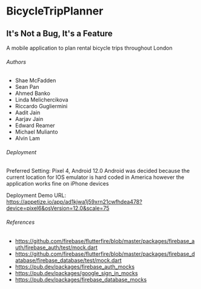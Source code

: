 # BicycleTripPlanner
## It's Not a Bug, It's a Feature
A mobile application to plan rental bicycle trips throughout London

###### Authors
- Shae McFadden
- Sean Pan
- Ahmed Banko
- Linda Melichercikova
- Riccardo Gugliermini
- Aadit Jain
- Aarjav Jain
- Edward Reamer
- Michael Mulianto
- Alvin Lam

###### Deployment
Preferred Setting: Pixel 4, Android 12.0
Android was decided because the current location for IOS emulator is hard coded in America however the application works fine on iPhone devices

Deployment Demo URL: https://appetize.io/app/ad1kjwa1j59xrn21cwfhdea478?device=pixel6&osVersion=12.0&scale=75

###### References
- https://github.com/firebase/flutterfire/blob/master/packages/firebase_auth/firebase_auth/test/mock.dart
- https://github.com/firebase/flutterfire/blob/master/packages/firebase_database/firebase_database/test/mock.dart
- https://pub.dev/packages/firebase_auth_mocks
- https://pub.dev/packages/google_sign_in_mocks
- https://pub.dev/packages/firebase_database_mocks
